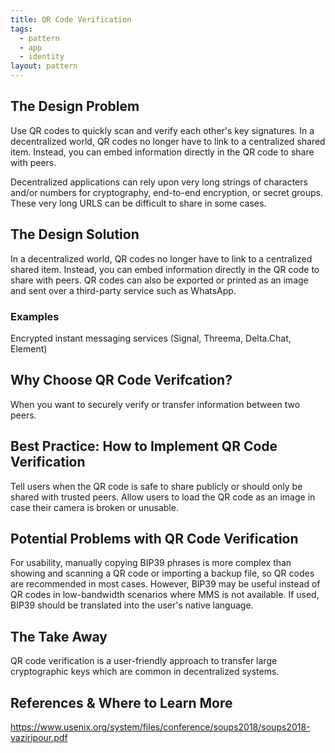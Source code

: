 ```yaml
---
title: QR Code Verification
tags:
  - pattern
  - app
  - identity
layout: pattern
---
```


## The Design Problem

Use QR codes to quickly scan and verify each other's key signatures. In a decentralized world, QR codes no longer have to link to a centralized shared item.
Instead, you can embed information directly in the QR code to share with peers.

Decentralized applications can rely upon very long strings of characters and/or numbers for cryptography, end-to-end encryption, or secret groups.
These very long URLS can be difficult to share in some cases.

## The Design Solution

In a decentralized world, QR codes no longer have to link to a centralized shared item. Instead, you can embed information directly in the QR code to share with peers. QR codes can also be exported or printed as an image and sent over a third-party service such as WhatsApp.

### Examples

Encrypted instant messaging services (Signal, Threema, Delta.Chat, Element)

## Why Choose QR Code Verifcation?

When you want to securely verify or transfer information between two peers.

## Best Practice: How to Implement QR Code Verification

Tell users when the QR code is safe to share publicly or should only be shared with trusted peers.
Allow users to load the QR code as an image in case their camera is broken or unusable.

## Potential Problems with QR Code Verification

For usability, manually copying BIP39 phrases is more complex than showing and scanning a QR code or importing a backup file, so QR codes are recommended
in most cases. However, BIP39 may be useful instead of QR codes in low-bandwidth scenarios where MMS is not available. If used, BIP39 should be translated into the user's native language.

## The Take Away

QR code verification is a user-friendly approach to transfer large cryptographic keys which are common in decentralized systems.

## References & Where to Learn More

https://www.usenix.org/system/files/conference/soups2018/soups2018-vaziripour.pdf
